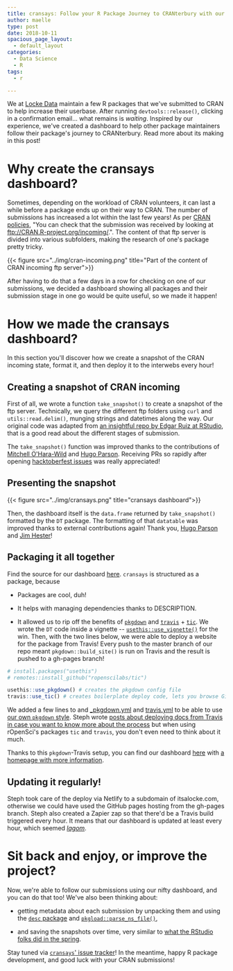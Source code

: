 ```yaml
---
title: cransays: Follow your R Package Journey to CRANterbury with our Dashboard!
author: maelle
type: post
date: 2018-10-11
spacious_page_layout:
  - default_layout
categories:
  - Data Science
  - R
tags:
  - r

---
```


We at [Locke Data](https://github.com/lockedata) maintain a few R packages that we've submitted to CRAN to help increase their userbase. After running `devtools::release()`, clicking in a confirmation email... what remains is _waiting_. Inspired by our experience, we've created a dashboard to help other package maintainers follow their package's journey to CRANterbury. Read more about its making in this post!

# Why create the cransays dashboard?

Sometimes, depending on the workload of CRAN volunteers, it can last a while before a package ends up on their way to CRAN. The number of submissions has increased a lot within the last few years! As per [CRAN policies](https://cran.r-project.org/web/packages/policies.html#Submission), "You can check that the submission was received by looking at ftp://CRAN.R-project.org/incoming/.". The content of that ftp server is divided into various subfolders, making the research of one's package pretty tricky. 

{{< figure src="../img/cran-incoming.png" title="Part of the content of CRAN incoming ftp server">}} 

After having to do that a few days in a row for checking on one of our submissions, we decided a dashboard showing all packages and their submission stage in one go would be quite useful, so we made it happen!

# How we made the cransays dashboard?

In this section you'll discover how we create a snapshot of the CRAN incoming state, format it, and then deploy it to the interwebs every hour!

## Creating a snapshot of CRAN incoming

First of all, we wrote a function `take_snapshot()` to create a snapshot of the ftp server. Technically, we query the different ftp folders using `curl` and `utils::read.delim()`, munging strings and datetimes along the way. Our original code was adapted from [an insightful repo by Edgar Ruiz at RStudio](https://github.com/edgararuiz/cran-stages/), that is a good read about the different stages of submission.

The `take_snapshot()` function was improved thanks to the contributions of [Mitchell O'Hara-Wild](https://mitchelloharawild.com/) and [Hugo Parson](https://www.normalesup.org/~hgruson/). Receiving PRs so rapidly after opening [hacktoberfest issues](https://itsalocke.com/blog/up-your-open-source-game-with-hacktoberfest-at-locke-data/) was really appreciated!

## Presenting the snapshot


{{< figure src="../img/cransays.png" title="cransays dashboard">}} 

Then, the dashboard itself is the `data.frame` returned by `take_snapshot()` formatted by the `DT` package. The formatting of that `datatable` was improved thanks to external contributions again! Thank you, [Hugo Parson](https://www.normalesup.org/~hgruson/) and [Jim Hester](https://www.jimhester.com)!


## Packaging it all together

Find the source for our dashboard [here](https://github.com/lockedata/cransays). `cransays` is structured as a package, because

* Packages are cool, duh!

* It helps with managing dependencies thanks to DESCRIPTION.

* It allowed us to rip off the benefits of [`pkgdown`](https://github.com/r-lib/pkgdown) and [`travis`](https://github.com/ropenscilabs/travis) + [`tic`](https://github.com/ropenscilabs/tic). We wrote the `DT` code inside a vignette -- [`usethis::use_vignette()`](https://usethis.r-lib.org/reference/use_vignette.html) for the win. Then, with the two lines below, we were able to deploy a website for the package from Travis! Every push to the master branch of our repo meant `pkgdown::build_site()` is run on Travis and the result is pushed to a gh-pages branch!

```r
# install.packages("usethis")
# remotes::install_github("ropenscilabs/tic")

usethis::use_pkgdown() # creates the pkgdown config file
travis::use_tic() # creates boilerplate deploy code, lets you browse GitHub and Travis to create tokens.


```

We added a few lines to and [_pkgdown.yml](https://github.com/lockedata/cransays/blob/master/_pkgdown.yml#L2) and [travis.yml](https://github.com/lockedata/cransays/blob/master/.travis.yml#L6) to be able to use [our own `pkgdown` style](https://github.com/lockedatapublished/lockedatapkg). Steph wrote [posts about deploying docs from Travis in case you want to know more about the process](https://itsalocke.com/blog/automated-documentation-hosting-on-github-via-travis-ci/) but when using rOpenSci's packages `tic` and `travis`, you don't even need to think about it much.

Thanks to this `pkgdown`-Travis setup, you can find our dashboard [here](https://cransays.itsalocke.com/articles/dashboard.html) with [a homepage with more information](https://cransays.itsalocke.com/index.html).

## Updating it regularly!

Steph took care of the deploy via Netlify to a subdomain of itsalocke.com, otherwise we could have used the GitHub pages hosting from the gh-pages branch. Steph also created a Zapier zap so that there'd be a Travis build triggered every hour. It means that our dashboard is updated at least every hour, which seemed [_lagom_](https://en.wikipedia.org/wiki/Lagom).

# Sit back and enjoy, or improve the project?

Now, we're able to follow our submissions using our nifty dashboard, and you can do that too! We've also been thinking about: 

* getting metadata about each submission by unpacking them and using the [`desc` package](https://github.com/r-lib/desc) and [`pkgload::parse_ns_file()`](https://github.com/r-lib/pkgload),

* and saving the snapshots over time, very similar to [what the RStudio folks did in the spring](https://github.com/edgararuiz/cran-stages/). 

Stay tuned via [`cransays`' issue tracker](https://github.com/lockedata/cransays/issues)! In the meantime, happy R package development, and good luck with your CRAN submissions!
